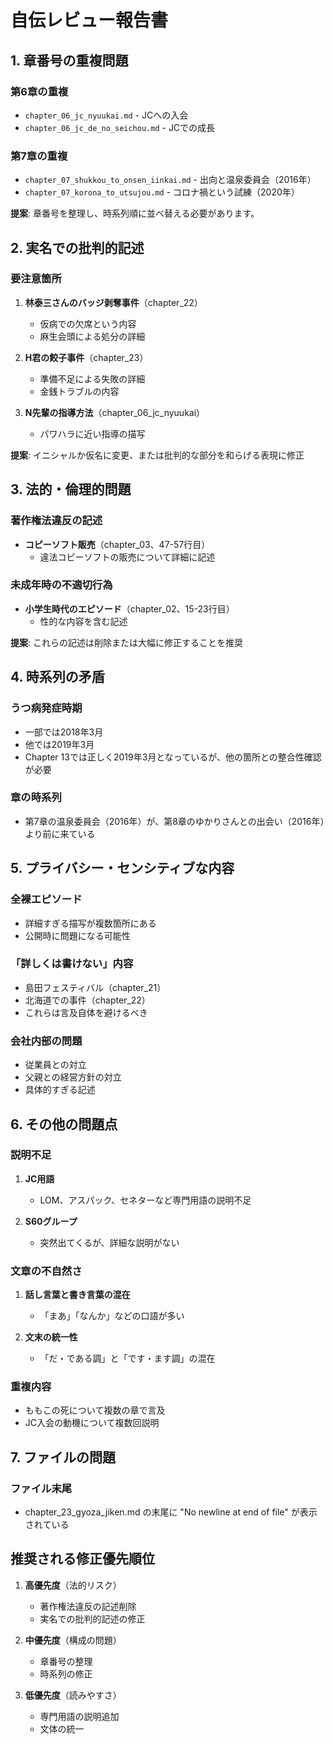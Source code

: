 # 自伝レビュー報告書

## 1. 章番号の重複問題

### 第6章の重複
- `chapter_06_jc_nyuukai.md` - JCへの入会
- `chapter_06_jc_de_no_seichou.md` - JCでの成長

### 第7章の重複
- `chapter_07_shukkou_to_onsen_iinkai.md` - 出向と温泉委員会（2016年）
- `chapter_07_korona_to_utsujou.md` - コロナ禍という試練（2020年）

**提案**: 章番号を整理し、時系列順に並べ替える必要があります。

## 2. 実名での批判的記述

### 要注意箇所
1. **林泰三さんのバッジ剥奪事件**（chapter_22）
   - 仮病での欠席という内容
   - 麻生会頭による処分の詳細

2. **H君の餃子事件**（chapter_23）
   - 準備不足による失敗の詳細
   - 金銭トラブルの内容

3. **N先輩の指導方法**（chapter_06_jc_nyuukai）
   - パワハラに近い指導の描写

**提案**: イニシャルか仮名に変更、または批判的な部分を和らげる表現に修正

## 3. 法的・倫理的問題

### 著作権法違反の記述
- **コピーソフト販売**（chapter_03、47-57行目）
  - 違法コピーソフトの販売について詳細に記述

### 未成年時の不適切行為
- **小学生時代のエピソード**（chapter_02、15-23行目）
  - 性的な内容を含む記述

**提案**: これらの記述は削除または大幅に修正することを推奨

## 4. 時系列の矛盾

### うつ病発症時期
- 一部では2018年3月
- 他では2019年3月
- Chapter 13では正しく2019年3月となっているが、他の箇所との整合性確認が必要

### 章の時系列
- 第7章の温泉委員会（2016年）が、第8章のゆかりさんとの出会い（2016年）より前に来ている

## 5. プライバシー・センシティブな内容

### 全裸エピソード
- 詳細すぎる描写が複数箇所にある
- 公開時に問題になる可能性

### 「詳しくは書けない」内容
- 島田フェスティバル（chapter_21）
- 北海道での事件（chapter_22）
- これらは言及自体を避けるべき

### 会社内部の問題
- 従業員との対立
- 父親との経営方針の対立
- 具体的すぎる記述

## 6. その他の問題点

### 説明不足
1. **JC用語**
   - LOM、アスパック、セネターなど専門用語の説明不足
   
2. **S60グループ**
   - 突然出てくるが、詳細な説明がない

### 文章の不自然さ
1. **話し言葉と書き言葉の混在**
   - 「まあ」「なんか」などの口語が多い
   
2. **文末の統一性**
   - 「だ・である調」と「です・ます調」の混在

### 重複内容
- ももこの死について複数の章で言及
- JC入会の動機について複数回説明

## 7. ファイルの問題

### ファイル末尾
- chapter_23_gyoza_jiken.md の末尾に "No newline at end of file" が表示されている

## 推奨される修正優先順位

1. **高優先度**（法的リスク）
   - 著作権法違反の記述削除
   - 実名での批判的記述の修正
   
2. **中優先度**（構成の問題）
   - 章番号の整理
   - 時系列の修正
   
3. **低優先度**（読みやすさ）
   - 専門用語の説明追加
   - 文体の統一